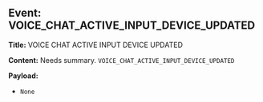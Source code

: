 ## Event: VOICE_CHAT_ACTIVE_INPUT_DEVICE_UPDATED

**Title:** VOICE CHAT ACTIVE INPUT DEVICE UPDATED

**Content:**
Needs summary.
`VOICE_CHAT_ACTIVE_INPUT_DEVICE_UPDATED`

**Payload:**
- `None`